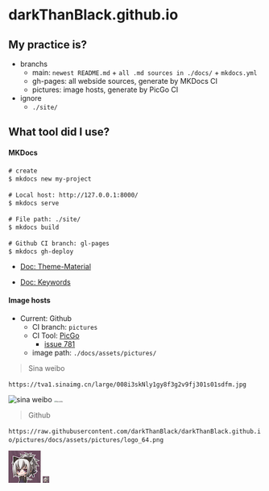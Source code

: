 # darkThanBlack.github.io



## My practice is?

* branchs
  * main: ``newest README.md`` +  ``all .md sources in ./docs/`` + ``mkdocs.yml``
  * gh-pages: all webside sources, generate by MKDocs CI
  * pictures: image hosts, generate by PicGo CI
* ignore
  * ``./site/``



## What tool did I use?



#### MKDocs

```shell
# create
$ mkdocs new my-project

# Local host: http://127.0.0.1:8000/
$ mkdocs serve

# File path: ./site/
$ mkdocs build

# Github CI branch: gl-pages
$ mkdocs gh-deploy
```

* [Doc: Theme-Material](https://squidfunk.github.io/mkdocs-material/reference/)

* [Doc: Keywords](https://www.mkdocs.org/user-guide/configuration/#introduction)



#### Image hosts

* Current: Github
  * CI branch: ``pictures``
  * CI Tool: [PicGo](https://github.com/Molunerfinn/PicGo)
    * [issue 781](https://github.com/Molunerfinn/PicGo/issues/781#issuecomment-1008603421)
  * image path: ``./docs/assets/pictures/``



> Sina weibo

 ``https://tva1.sinaimg.cn/large/008i3skNly1gy8f3g2v9fj301s01sdfm.jpg``

![sina weibo](https://tva1.sinaimg.cn/large/008i3skNly1gy8f3g2v9fj301s01sdfm.jpg)
<img src="https://tva1.sinaimg.cn/large/008i3skNly1gy8f3g2v9fj301s01sdfm.jpg" alt="Sina weibo" style="zoom:20%;" />



> Github

``https://raw.githubusercontent.com/darkThanBlack/darkThanBlack.github.io/pictures/docs/assets/pictures/logo_64.png``

![Github](https://raw.githubusercontent.com/darkThanBlack/darkThanBlack.github.io/pictures/docs/assets/pictures/logo_64.png)
<img src="https://raw.githubusercontent.com/darkThanBlack/darkThanBlack.github.io/pictures/docs/assets/pictures/logo_64.png" alt="Github" style="zoom:20%;" />



